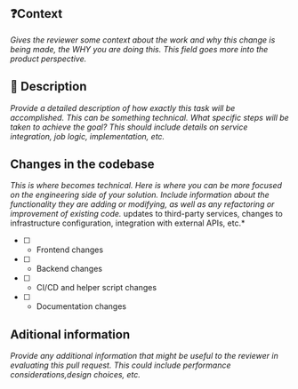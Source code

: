## ❓Context
*Gives the reviewer some context about the work and why this change is being made, the WHY you are doing this. This field goes more into the product perspective.*

## 📖 Description
*Provide a detailed description of how exactly this task will be accomplished. This can be something technical. What specific steps will be taken to achieve the goal? This should include details on service integration, job logic, implementation, etc.*

## Changes in the codebase
*This is where becomes technical. Here is where you can be more focused on the engineering side of your solution. Include information about the functionality they are adding or modifying, as well as any refactoring or improvement of existing code.*
 updates to third-party services, changes to infrastructure configuration, integration with external APIs, etc.*

 * [ ] - Frontend changes
 * [ ] - Backend changes
 * [ ] - CI/CD and helper script changes
 * [ ] - Documentation changes

## Aditional information
*Provide any additional information that might be useful to the reviewer in evaluating this pull request. This could include performance considerations,design choices, etc.*
